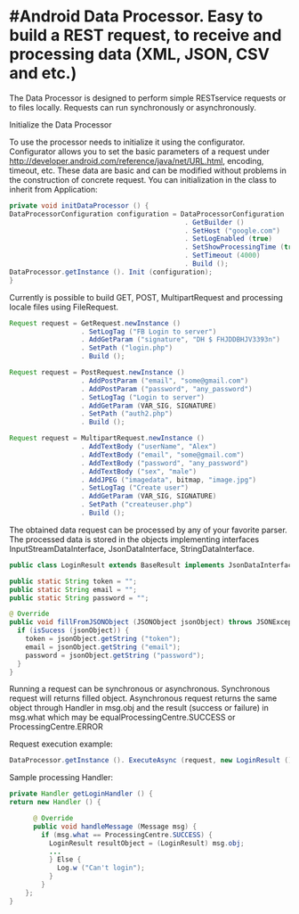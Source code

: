 #Android Data Processor. Easy to build a REST request, to receive and processing data (XML, JSON, CSV and etc.)
===========================

The Data Processor is designed to perform simple RESTservice requests or to files locally. Requests can run synchronously or asynchronously.

Initialize the Data Processor

To use the processor needs to initialize it using the configurator. Configurator allows you to set the basic parameters of a request under http://developer.android.com/reference/java/net/URL.html, encoding, timeout, etc. These data are basic and can be modified without problems in the construction of concrete request. You can initialization in the class to inherit from Application:

```java
private void initDataProcessor () {
DataProcessorConfiguration configuration = DataProcessorConfiguration
                                            . GetBuilder ()
                                            . SetHost ("google.com")
                                            . SetLogEnabled (true)
                                            . SetShowProcessingTime (true)
                                            . SetTimeout (4000)
                                            . Build ();
DataProcessor.getInstance (). Init (configuration);
}
```

Currently is possible to build GET, POST, MultipartRequest and processing locale files using FileRequest.

```java
Request request = GetRequest.newInstance ()
                  . SetLogTag ("FB Login to server")
                  . AddGetParam ("signature", "DH $ FHJDDBHJV3393n")
                  . SetPath ("login.php")
                  . Build ();
```

```java
Request request = PostRequest.newInstance ()
                  . AddPostParam ("email", "some@gmail.com")
                  . AddPostParam ("password", "any_password")
                  . SetLogTag ("Login to server")
                  . AddGetParam (VAR_SIG, SIGNATURE)
                  . SetPath ("auth2.php")
                  . Build ();
```

```java
Request request = MultipartRequest.newInstance ()
                  . AddTextBody ("userName", "Alex")
                  . AddTextBody ("email", "some@gmail.com")
                  . AddTextBody ("password", "any_password")
                  . AddTextBody ("sex", "male")
                  . AddJPEG ("imagedata", bitmap, "image.jpg")
                  . SetLogTag ("Create user")
                  . AddGetParam (VAR_SIG, SIGNATURE)
                  . SetPath ("createuser.php")
                  . Build ();
```

The obtained data request can be processed by any of your favorite parser. The processed data is stored in the objects implementing interfaces InputStreamDataInterface, JsonDataInterface, StringDataInterface.

```java
public class LoginResult extends BaseResult implements JsonDataInterface {

public static String token = "";
public static String email = "";
public static String password = "";

@ Override
public void fillFromJSONObject (JSONObject jsonObject) throws JSONException {
  if (isSucess (jsonObject)) {
    token = jsonObject.getString ("token");
    email = jsonObject.getString ("email");
    password = jsonObject.getString ("password");
  }
}
```

Running a request can be synchronous or asynchronous. Synchronous request will returns filled object. Asynchronous request returns the same object through Handler in msg.obj and the result (success or failure) in msg.what which may be equalProcessingCentre.SUCCESS or ProcessingCentre.ERROR

Request execution example:

```java
DataProcessor.getInstance (). ExecuteAsync (request, new LoginResult (), handler);
```

Sample processing Handler:

```java
private Handler getLoginHandler () {
return new Handler () {

      @ Override
      public void handleMessage (Message msg) {
        if (msg.what == ProcessingCentre.SUCCESS) {
          LoginResult resultObject = (LoginResult) msg.obj;
          ...
          } Else {
            Log.w ("Can't login");
          }
        }
    };
}
```
